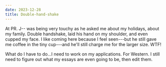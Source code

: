 ```yaml
---
date: 2023-12-28
title: Double-hand-shake
---
```


At PR. J-- was being very touchy as he asked me about my holidays, about my family. Double handshake, laid his hand on my shoulder, and even cupped my face. I like coming here because I feel seen---but he still gave me coffee in the tiny cup---and he'll still charge me for the larger size. WTF!

What do I have to do...I need to work on my applications. For Western. I still need to figure out what my essays are even going to be, then edit them.
